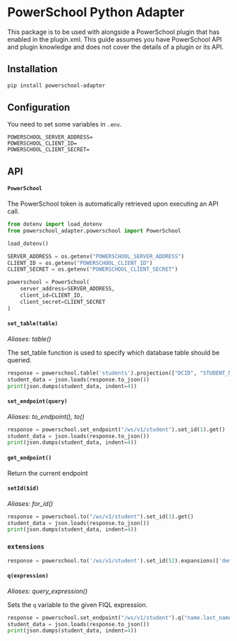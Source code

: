 # PowerSchool Python Adapter

This package is to be used with alongside a PowerSchool plugin that has enabled <oauth/> in the plugin.xml. This guide assumes you have PowerSchool API and plugin knowledge and does not cover the details of a plugin or its API.

## Installation

```bash
pip install powerschool-adapter
```

## Configuration

You need to set some variables in `.env`.

```dotenv
POWERSCHOOL_SERVER_ADDRESS=
POWERSCHOOL_CLIENT_ID=
POWERSCHOOL_CLIENT_SECRET=
```

## API

#### `PowerSchool`

The PowerSchool token is automatically retrieved upon executing an API call.

```python
from dotenv import load_dotenv
from powerschool_adapter.powerschool import PowerSchool

load_dotenv()

SERVER_ADDRESS = os.getenv("POWERSCHOOL_SERVER_ADDRESS")
CLIENT_ID = os.getenv("POWERSCHOOL_CLIENT_ID")
CLIENT_SECRET = os.getenv("POWERSCHOOL_CLIENT_SECRET")

powerschool = PowerSchool(
	server_address=SERVER_ADDRESS,
	client_id=CLIENT_ID,
	client_secret=CLIENT_SECRET
)
```

#### `set_table(table)`

_Aliases: table()_

The set_table function is used to specify which database table should be queried.

```python
response = powerschool.table('students').projection(["DCID", "STUDENT_NUMBER", "LASTFIRST"]).set_method("GET").send()
student_data = json.loads(response.to_json())
print(json.dumps(student_data, indent=4))
```

#### `set_endpoint(query)`

_Aliases: to_endpoint(), to()_

```python
response = powerschool.set_endpoint("/ws/v1/student").set_id(1).get()
student_data = json.loads(response.to_json())
print(json.dumps(student_data, indent=4))
```

#### `get_endpoint()`

Return the current endpoint

#### `setId($id)`

_Aliases: for_id()_

```python
response = powerschool.to("/ws/v1/student").set_id(1).get()
student_data = json.loads(response.to_json())
print(json.dumps(student_data, indent=4))
```

### `extensions`

```python
response = powerschool.to('/ws/v1/student').set_id(52).expansions(['demographics', 'addresses', 'alerts', 'phones', 'school_enrollment', 'ethnicity_race', 'contact', 'contact_info', 'initial_enrollment']).get()
```

#### `q(expression)`

_Aliases: query_expression()_

Sets the `q` variable to the given FIQL expression.

```python
response = powerschool.set_endpoint("/ws/v1/student").q("name.last_name==Ada*").get()
student_data = json.loads(response.to_json())
print(json.dumps(student_data, indent=4))
```

